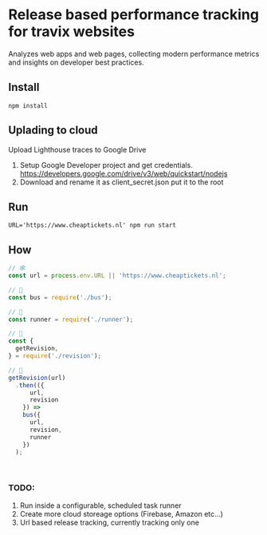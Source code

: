 # Release based performance tracking for travix websites
Analyzes web apps and web pages, collecting modern performance metrics and insights on developer best practices.

## Install
`npm install`

## Uplading to cloud
Upload Lighthouse traces to Google Drive

1. Setup Google Developer project and get credentials. https://developers.google.com/drive/v3/web/quickstart/nodejs
2. Download and rename it as client_secret.json put it to the root

## Run
`URL='https://www.cheaptickets.nl' npm run start`

## How
```javascript
// 🕸
const url = process.env.URL || 'https://www.cheaptickets.nl';

// 🚌
const bus = require('./bus');

// 🏃
const runner = require('./runner');

// 🔢
const {
  getRevision,
} = require('./revision');

// 🚀
getRevision(url)
  .then(({
      url,
      revision
    }) =>
    bus({
      url,
      revision,
      runner
    })
  );
```
  
### TODO:
1. Run inside a configurable, scheduled task runner
2. Create more cloud storeage options (Firebase, Amazon etc...)
3. Url based release tracking, currently tracking only one
